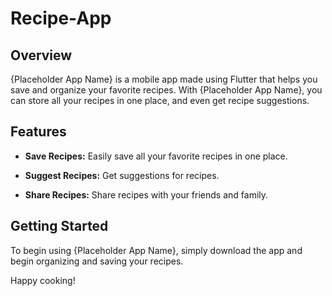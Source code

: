 # Recipe-App

## Overview

{Placeholder App Name} is a mobile app made using Flutter that helps you save and organize your favorite recipes. With {Placeholder App Name}, you can store all your recipes in one place, and even get recipe suggestions.

## Features

* **Save Recipes:** Easily save all your favorite recipes in one place.

* **Suggest Recipes:** Get suggestions for recipes.

* **Share Recipes:** Share recipes with your friends and family.

## Getting Started

To begin using {Placeholder App Name}, simply download the app and begin organizing and saving your recipes.

Happy cooking!

